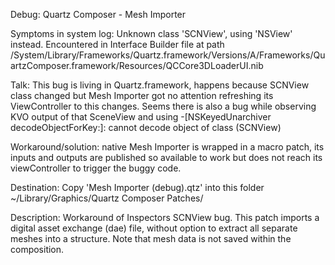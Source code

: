 Debug: Quartz Composer - Mesh Importer

Symptoms in system log: Unknown class 'SCNView', using 'NSView' instead. Encountered in Interface Builder file at path
/System/Library/Frameworks/Quartz.framework/Versions/A/Frameworks/QuartzComposer.framework/Resources/QCCore3DLoaderUI.nib

Talk: This bug is living in Quartz.framework, happens because SCNView class changed but Mesh Importer got no attention refreshing its ViewController to this changes.
Seems there is also a bug while observing KVO output of that SceneView and using -[NSKeyedUnarchiver decodeObjectForKey:]: cannot decode object of class (SCNView)

Workaround/solution: native Mesh Importer is wrapped in a macro patch, its inputs and outputs are published so available to work but does not reach its viewController to trigger the buggy code.

Destination:
Copy 'Mesh Importer (debug).qtz' into this folder ~/Library/Graphics/Quartz Composer Patches/

Description:
Workaround of Inspectors SCNView bug. 
This patch imports a digital asset exchange (dae) file, without option to extract all separate meshes into a structure.
Note that mesh data is not saved within the composition.